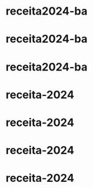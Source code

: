 # receita2024-ba
# receita2024-ba
# receita2024-ba
# receita-2024
# receita-2024
# receita-2024
# receita-2024
